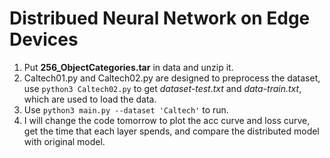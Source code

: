 # Distribued Neural Network on Edge Devices

1. Put **256_ObjectCategories.tar** in data and unzip it.
2. Caltech01.py and Caltech02.py are designed to preprocess the dataset, use ```python3 Caltech02.py``` to get *dataset-test.txt* and *data-train.txt*, which are used to load the data.
3. Use ```python3 main.py --dataset 'Caltech'``` to run.
4. I will change the code tomorrow to plot the acc curve and loss curve, get the time that each layer spends, and compare the distributed model with original model.
